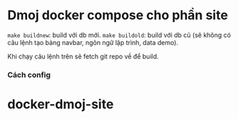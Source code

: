 # Dmoj docker compose cho phần site

`make buildnew`: build với db mới.
`make buildold`: build với db cũ (sẽ không có câu lệnh tạo bảng navbar, ngôn ngữ lập trình, data demo).

Khi chạy câu lệnh trên sẽ fetch git repo về để build.

### Cách config
# docker-dmoj-site
